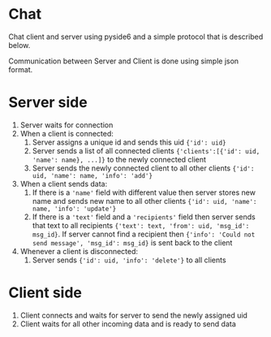 # Chat
Chat client and server using pyside6 and a simple protocol that is described below.

Communication between Server and Client is done using simple json format.

# Server side
1. Server waits for connection
2. When a client is connected:
    1.  Server assigns a unique id and sends this uid `{'id': uid} `
    2.  Server sends a list of all connected clients `{'clients':[{'id': uid, 'name': name}, ...]}` to the newly connected client
    3.  Server sends the newly connected client to all other clients `{'id': uid, 'name': name, 'info': 'add'}`
3. When a client sends data:
    1. If there is a `'name'` field with different value then server stores new name and sends new name to all other clients `{'id': uid, 'name': name, 'info': 'update'}`
    2. If there is a `'text'` field and a `'recipients'` field then server sends that text to all recipients `{'text': text, 'from': uid, 'msg_id': msg_id}`. If server cannot find a recipient then `{'info': 'Could not send message', 'msg_id': msg_id}` is sent back to the client
4. Whenever a client is disconnected:
    1. Server sends `{'id': uid, 'info': 'delete'}` to all clients


# Client side
1. Client connects and waits for server to send the newly assigned uid
2. Client waits for all other incoming data and is ready to send data
